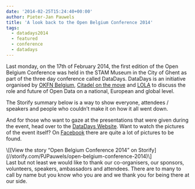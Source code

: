 ```yaml
---
date: '2014-02-25T15:24:40+00:00'
author: Pieter-Jan Pauwels
title: 'A look back to the Open Belgium Conference 2014'
tags:
  - datadays2014
  - featured
  - conference
  - datadays
---
```


Last monday, on the 17th of February 2014, the first edition of the Open Belgium Conference was held in the STAM Museum in the City of Ghent as part of the three day conference called DataDays. DataDays is an initiative organised by [OKFN Belgium](http://okfn.be/), [Citadel on the move](http://www.citadelonthemove.eu/) and [LOLA](http://lola-ict.org/) to discuss the role and future of Open Data on a national, European and global level.

The Storify summary below is a way to show everyone, attendees / speakers and people who couldn’t make it on how it all went down.

And for those who want to gaze at the presentations that were given during the event, head over to the [DataDays Website](http://www.datadays.eu/presentations/). Want to watch the pictures of the event itself? On [Facebook](https://www.facebook.com/media/set/?set=a.283437808472346.1073741829.247409818741812&type=1) there are quite a lot of pictures to be found.

<div class="storify">\[[View the story “Open Belgium Conference 2014” on Storify](//storify.com/PJPauwels/open-belgium-conference-2014)\]

</div>Last but not least we would like to thank our co-organisers, our sponsors, volunteers, speakers, ambassadors and attendees. There are to many to call by name but you know who you are and we thank you for being there at our side.
